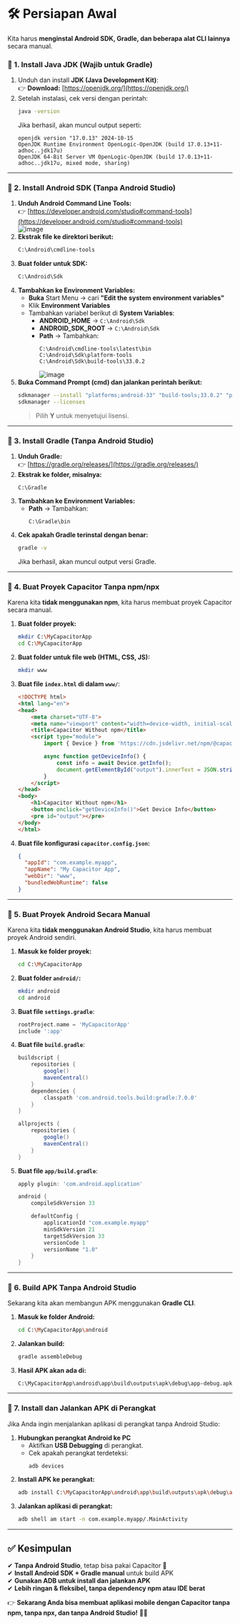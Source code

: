 
# **🛠️ Persiapan Awal**
Kita harus **menginstal Android SDK, Gradle, dan beberapa alat CLI lainnya** secara manual.  

### **🔹 1. Install Java JDK (Wajib untuk Gradle)**
1. Unduh dan install **JDK (Java Development Kit)**:  
   👉 **Download:** [https://openjdk.org/](https://openjdk.org/)
2. Setelah instalasi, cek versi dengan perintah:  
   ```sh
   java -version
   ```
   Jika berhasil, akan muncul output seperti:
   ```
   openjdk version "17.0.13" 2024-10-15
   OpenJDK Runtime Environment OpenLogic-OpenJDK (build 17.0.13+11-adhoc..jdk17u)
   OpenJDK 64-Bit Server VM OpenLogic-OpenJDK (build 17.0.13+11-adhoc..jdk17u, mixed mode, sharing)
   ```

---

### **🔹 2. Install Android SDK (Tanpa Android Studio)**
1. **Unduh Android Command Line Tools:**  
   👉 [https://developer.android.com/studio#command-tools](https://developer.android.com/studio#command-tools)  
   ![image](https://github.com/user-attachments/assets/bfaf3abe-0a10-4bb1-9832-2bf3d4bcc316)  
2. **Ekstrak file ke direktori berikut:**  
   ```sh
   C:\Android\cmdline-tools
   ```
3. **Buat folder untuk SDK:**  
   ```sh
   C:\Android\Sdk
   ```
4. **Tambahkan ke Environment Variables:**  
   - **Buka** Start Menu → cari **"Edit the system environment variables"**  
   - Klik **Environment Variables**  
   - Tambahkan variabel berikut di **System Variables**:
     - **ANDROID_HOME** → `C:\Android\Sdk`
     - **ANDROID_SDK_ROOT** → `C:\Android\Sdk`
     - **Path** → Tambahkan:
       ```
       C:\Android\cmdline-tools\latest\bin
       C:\Android\Sdk\platform-tools
       C:\Android\Sdk\build-tools\33.0.2
       ```
       ![image](https://github.com/user-attachments/assets/72fce67f-ccc0-4aa3-8a77-478b5c937707)  
5. **Buka Command Prompt (cmd) dan jalankan perintah berikut:**  
   ```sh
   sdkmanager --install "platforms;android-33" "build-tools;33.0.2" "platform-tools"
   sdkmanager --licenses
   ```
   > Pilih **Y** untuk menyetujui lisensi.

---

### **🔹 3. Install Gradle (Tanpa Android Studio)**
1. **Unduh Gradle:**  
   👉 [https://gradle.org/releases/](https://gradle.org/releases/)  
2. **Ekstrak ke folder, misalnya:**  
   ```
   C:\Gradle
   ```
3. **Tambahkan ke Environment Variables:**
   - **Path** → Tambahkan:
     ```
     C:\Gradle\bin
     ```
4. **Cek apakah Gradle terinstal dengan benar:**  
   ```sh
   gradle -v
   ```
   Jika berhasil, akan muncul output versi Gradle.

---

### **🔹 4. Buat Proyek Capacitor Tanpa npm/npx**
Karena kita **tidak menggunakan npm**, kita harus membuat proyek Capacitor secara manual.

1. **Buat folder proyek:**
   ```sh
   mkdir C:\MyCapacitorApp
   cd C:\MyCapacitorApp
   ```
2. **Buat folder untuk file web (HTML, CSS, JS):**
   ```sh
   mkdir www
   ```
3. **Buat file `index.html` di dalam `www/`**:
   ```html
   <!DOCTYPE html>
   <html lang="en">
   <head>
       <meta charset="UTF-8">
       <meta name="viewport" content="width=device-width, initial-scale=1.0">
       <title>Capacitor Without npm</title>
       <script type="module">
           import { Device } from 'https://cdn.jsdelivr.net/npm/@capacitor/device@latest/dist/esm/index.js';

           async function getDeviceInfo() {
               const info = await Device.getInfo();
               document.getElementById("output").innerText = JSON.stringify(info, null, 2);
           }
       </script>
   </head>
   <body>
       <h1>Capacitor Without npm</h1>
       <button onclick="getDeviceInfo()">Get Device Info</button>
       <pre id="output"></pre>
   </body>
   </html>
   ```

4. **Buat file konfigurasi `capacitor.config.json`:**
   ```json
   {
     "appId": "com.example.myapp",
     "appName": "My Capacitor App",
     "webDir": "www",
     "bundledWebRuntime": false
   }
   ```

---

### **🔹 5. Buat Proyek Android Secara Manual**
Karena kita **tidak menggunakan Android Studio**, kita harus membuat proyek Android sendiri.

1. **Masuk ke folder proyek:**
   ```sh
   cd C:\MyCapacitorApp
   ```
2. **Buat folder `android/`:**
   ```sh
   mkdir android
   cd android
   ```
3. **Buat file `settings.gradle`**:
   ```gradle
   rootProject.name = 'MyCapacitorApp'
   include ':app'
   ```
4. **Buat file `build.gradle`**:
   ```gradle
   buildscript {
       repositories {
           google()
           mavenCentral()
       }
       dependencies {
           classpath 'com.android.tools.build:gradle:7.0.0'
       }
   }

   allprojects {
       repositories {
           google()
           mavenCentral()
       }
   }
   ```
5. **Buat file `app/build.gradle`**:
   ```gradle
   apply plugin: 'com.android.application'

   android {
       compileSdkVersion 33

       defaultConfig {
           applicationId "com.example.myapp"
           minSdkVersion 21
           targetSdkVersion 33
           versionCode 1
           versionName "1.0"
       }
   }
   ```

---

### **🔹 6. Build APK Tanpa Android Studio**
Sekarang kita akan membangun APK menggunakan **Gradle CLI**.

1. **Masuk ke folder Android:**
   ```sh
   cd C:\MyCapacitorApp\android
   ```
2. **Jalankan build:**
   ```sh
   gradle assembleDebug
   ```
3. **Hasil APK akan ada di:**
   ```
   C:\MyCapacitorApp\android\app\build\outputs\apk\debug\app-debug.apk
   ```

---

### **🔹 7. Install dan Jalankan APK di Perangkat**
Jika Anda ingin menjalankan aplikasi di perangkat tanpa Android Studio:

1. **Hubungkan perangkat Android ke PC**  
   - Aktifkan **USB Debugging** di perangkat.
   - Cek apakah perangkat terdeteksi:
     ```sh
     adb devices
     ```
2. **Install APK ke perangkat:**
   ```sh
   adb install C:\MyCapacitorApp\android\app\build\outputs\apk\debug\app-debug.apk
   ```
3. **Jalankan aplikasi di perangkat:**
   ```sh
   adb shell am start -n com.example.myapp/.MainActivity
   ```

---

## **✅ Kesimpulan**
✔ **Tanpa Android Studio**, tetap bisa pakai Capacitor 🚀  
✔ **Install Android SDK + Gradle manual** untuk build APK  
✔ **Gunakan ADB untuk install dan jalankan APK**  
✔ **Lebih ringan & fleksibel, tanpa dependency npm atau IDE berat**  

👉 **Sekarang Anda bisa membuat aplikasi mobile dengan Capacitor tanpa npm, tanpa npx, dan tanpa Android Studio!** 🎉🚀
